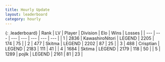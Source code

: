 ```yaml
---
title: Hourly Update
layout: leaderboard
category: hourly
---
```


{: .leaderboard}
| Rank | LV | Player | Division | Elo | Wins | Losses |
| --- | --- | --- | --- | --- | --- | --- |
| <span data-change="1">1</span> | 2836 | <span title="ID: 164871">KawashiroNitori</span> | LEGEND | <span data-change="6">2205</span> | <span data-change="1">174</span> | <span data-change="0">75</span> |
| <span data-change="-1">2</span> | 477 | <span title="ID: 402846">Skitma</span> | LEGEND | <span data-change="0">2202</span> | <span data-change="0">87</span> | <span data-change="0">25</span> |
| <span data-change="0">3</span> | 488 | <span title="ID: 665674">Crisptian</span> | LEGEND | <span data-change="0">2183</span> | <span data-change="0">111</span> | <span data-change="0">41</span> |
| <span data-change="0">4</span> | 1684 | <span title="ID: 353063">Sktima</span> | LEGEND | <span data-change="0">2179</span> | <span data-change="0">118</span> | <span data-change="0">50</span> |
| <span data-change="0">5</span> | 1289 | <span title="ID: 4783">pojlk</span> | LEGEND | <span data-change="0">2161</span> | <span data-change="0">81</span> | <span data-change="0">23</span> |